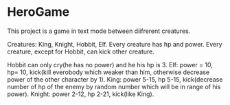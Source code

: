 # HeroGame
This project is a game in text mode between diifrerent creatures.

Creatures: King, Knight, Hobbit, Elf.
Every creature has hp and power. Every creature, except for Hobbit, can kick other creature.

Hobbit can only cry(he has no power) and he his hp is 3.
Elf: power = 10, hp= 10, kick(kill everobody which weaker than him, otherwise decrease power of the other character by 1).
King: power 5-15, hp 5-15, kick(decrease number of hp of the enemy by random number which will be in range of his power).
Knight: power 2-12, hp 2-21, kick(like King).
